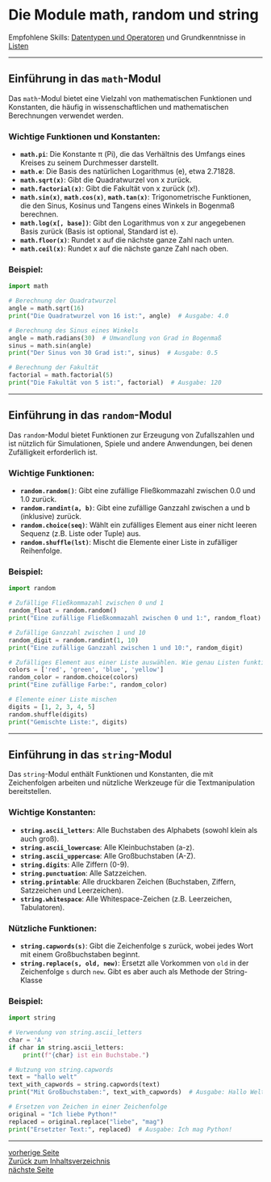 # Die Module math, random und string

Empfohlene Skills: [Datentypen und Operatoren](01_datentypen_operationen.md) und Grundkenntnisse in [Listen](04_listen.md)

---

## Einführung in das `math`-Modul

Das `math`-Modul bietet eine Vielzahl von mathematischen Funktionen und Konstanten, die häufig in wissenschaftlichen und mathematischen Berechnungen verwendet werden.

### Wichtige Funktionen und Konstanten:

- **`math.pi`**: Die Konstante π (Pi), die das Verhältnis des Umfangs eines Kreises zu seinem Durchmesser darstellt.
- **`math.e`**: Die Basis des natürlichen Logarithmus (e), etwa 2.71828.
- **`math.sqrt(x)`**: Gibt die Quadratwurzel von x zurück.
- **`math.factorial(x)`**: Gibt die Fakultät von x zurück (x!).
- **`math.sin(x)`**, **`math.cos(x)`**, **`math.tan(x)`**: Trigonometrische Funktionen, die den Sinus, Kosinus und Tangens eines Winkels in Bogenmaß berechnen.
- **`math.log(x[, base])`**: Gibt den Logarithmus von x zur angegebenen Basis zurück (Basis ist optional, Standard ist e).
- **`math.floor(x)`**: Rundet x auf die nächste ganze Zahl nach unten.
- **`math.ceil(x)`**: Rundet x auf die nächste ganze Zahl nach oben.

### Beispiel:

```python
import math

# Berechnung der Quadratwurzel
angle = math.sqrt(16)
print("Die Quadratwurzel von 16 ist:", angle)  # Ausgabe: 4.0

# Berechnung des Sinus eines Winkels
angle = math.radians(30)  # Umwandlung von Grad in Bogenmaß
sinus = math.sin(angle)
print("Der Sinus von 30 Grad ist:", sinus)  # Ausgabe: 0.5

# Berechnung der Fakultät
factorial = math.factorial(5)
print("Die Fakultät von 5 ist:", factorial)  # Ausgabe: 120
```

---

## Einführung in das `random`-Modul

Das `random`-Modul bietet Funktionen zur Erzeugung von Zufallszahlen und ist nützlich für Simulationen, Spiele und andere Anwendungen, bei denen Zufälligkeit erforderlich ist.

### Wichtige Funktionen:

- **`random.random()`**: Gibt eine zufällige Fließkommazahl zwischen 0.0 und 1.0 zurück.
- **`random.randint(a, b)`**: Gibt eine zufällige Ganzzahl zwischen a und b (inklusive) zurück.
- **`random.choice(seq)`**: Wählt ein zufälliges Element aus einer nicht leeren Sequenz (z.B. Liste oder Tuple) aus.
- **`random.shuffle(lst)`**: Mischt die Elemente einer Liste in zufälliger Reihenfolge.

### Beispiel:

```python
import random

# Zufällige Fließkommazahl zwischen 0 und 1
random_float = random.random()
print("Eine zufällige Fließkommazahl zwischen 0 und 1:", random_float)

# Zufällige Ganzzahl zwischen 1 und 10
random_digit = random.randint(1, 10)
print("Eine zufällige Ganzzahl zwischen 1 und 10:", random_digit)

# Zufälliges Element aus einer Liste auswählen. Wie genau Listen funktionieren, folgt
colors = ['red', 'green', 'blue', 'yellow']
random_color = random.choice(colors)
print("Eine zufällige Farbe:", random_color)

# Elemente einer Liste mischen
digits = [1, 2, 3, 4, 5]
random.shuffle(digits)
print("Gemischte Liste:", digits)
```

---

## Einführung in das `string`-Modul

Das `string`-Modul enthält Funktionen und Konstanten, die mit Zeichenfolgen arbeiten und nützliche Werkzeuge für die Textmanipulation bereitstellen.

### Wichtige Konstanten:

- **`string.ascii_letters`**: Alle Buchstaben des Alphabets (sowohl klein als auch groß).
- **`string.ascii_lowercase`**: Alle Kleinbuchstaben (a-z).
- **`string.ascii_uppercase`**: Alle Großbuchstaben (A-Z).
- **`string.digits`**: Alle Ziffern (0-9).
- **`string.punctuation`**: Alle Satzzeichen.
- **`string.printable`**: Alle druckbaren Zeichen (Buchstaben, Ziffern, Satzzeichen und Leerzeichen).
- **`string.whitespace`**: Alle Whitespace-Zeichen (z.B. Leerzeichen, Tabulatoren).

### Nützliche Funktionen:

- **`string.capwords(s)`**: Gibt die Zeichenfolge s zurück, wobei jedes Wort mit einem Großbuchstaben beginnt.
- **`string.replace(s, old, new)`**: Ersetzt alle Vorkommen von `old` in der Zeichenfolge `s` durch `new`. Gibt es aber auch als Methode der String-Klasse

### Beispiel:

```python
import string

# Verwendung von string.ascii_letters
char = 'A'
if char in string.ascii_letters:
    print(f"{char} ist ein Buchstabe.")

# Nutzung von string.capwords
text = "hallo welt"
text_with_capwords = string.capwords(text)
print("Mit Großbuchstaben:", text_with_capwords)  # Ausgabe: Hallo Welt

# Ersetzen von Zeichen in einer Zeichenfolge
original = "Ich liebe Python!"
replaced = original.replace("liebe", "mag")
print("Ersetzter Text:", replaced)  # Ausgabe: Ich mag Python!
```

---

[vorherige Seite](02_kontrollstrukturen.md)  
[Zurück zum Inhaltsverzeichnis](00_inhaltsverzeichnis.md)  
[nächste Seite](04_listen.md)